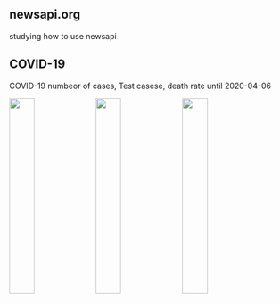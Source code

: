 ## newsapi.org

studying how to use newsapi

## COVID-19
COVID-19 numbeor of cases, Test casese, death rate until 2020-04-06


<img src="https://user-images.githubusercontent.com/53068928/78623340-62839300-78c2-11ea-96ed-533994fe18b3.png" width="30%"></img>
<img src="https://user-images.githubusercontent.com/53068928/78623343-644d5680-78c2-11ea-8cf7-db90ca719668.png" width="30%"></img>
<img src="https://user-images.githubusercontent.com/53068928/78623346-66afb080-78c2-11ea-85f9-e64ab539ed83.png" width="30%"></img>
